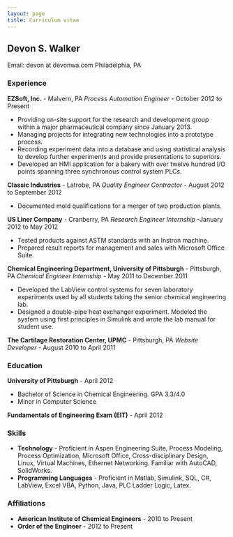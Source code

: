 ```yaml
---
layout: page
title: Curriculum vitae
---
```

<!--<div class="box-download">
**download**
pdf: [Walker, Devon - Resume.pdf](http://www.devonwa.com/wp-content/uploads/2014/09/Walker-Devon-Resume.pdf)
tex: [Walker, Devon - Resume.tex](https://github.com/devonwa/latex-resume/blob/master/Walker%2C%20Devon%20-%20Resume.tex)
</div>-->

## Devon S. Walker

Email: devon at devonwa.com
Philadelphia, PA

### Experience

**EZSoft, Inc.** - Malvern, PA
_Process Automation Engineer_ - October 2012 to Present

*   Providing on-site support for the research and development group within a major pharmaceutical company since January 2013.
  *   Managing projects for integrating new technologies into a prototype process.
  *   Recording experiment data into a database and using statistical analysis to develop further experiments and provide presentations to superiors.
*   Developed an HMI application for a bakery with over twelve hundred I/O points spanning three synchronous control system PLCs.

**Classic Industries** - Latrobe, PA
_Quality Engineer Contractor_ - August 2012 to September 2012

*   Documented mold qualifications for a merger of two production plants.

**US Liner Company** - Cranberry, PA
_Research Engineer Internship_ -January 2012 to May 2012

*   Tested products against ASTM standards with an Instron machine.
*   Prepared result reports for management and sales with Microsoft Office Suite.

**Chemical Engineering Department, University of Pittsburgh** - Pittsburgh, PA
_Chemical Engineer Internship_ - May 2011 to December 2011

*   Developed the LabView control systems for seven laboratory experiments used by all students taking the senior chemical engineering lab.
*   Designed a double-pipe heat exchanger experiment.  Modeled the system using first principles in Simulink and wrote the lab manual for student use.

**The Cartilage Restoration Center, UPMC**  - Pittsburgh, PA
_Website Developer_ - August 2010 to April 2011

### Education

**University of Pittsburgh** - April 2012
- Bachelor of Science in Chemical Engineering. GPA 3.3/4.0
- Minor in Computer Science

**Fundamentals of Engineering Exam (EIT)** - April 2012

### Skills

*   **Technology** - Proficient in Aspen Engineering Suite, Process Modeling, Process Optimization, Microsoft Office, Cross-disciplinary Design, Linux, Virtual Machines, Ethernet Networking. Familiar with AutoCAD, SolidWorks.
*   **Programming Languages** - Proficient in Matlab, Simulink, SQL, C#, LabView, Excel VBA, Python, Java, PLC Ladder Logic, Latex.

### Affiliations

*   **American Institute of Chemical Engineers** - 2010 to Present
*   **Order of the Engineer** - 2012 to Present
